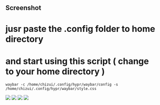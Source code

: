 ## Screenshot
# jusr paste the .config folder to home directory 
# and start using this script ( change to your home directory )
``` 
waybar -c /home/chizui/.config/hypr/waybar/config -s /home/chizui/.config/hypr/waybar/style.css 
```
<img src="https://cdn.discordapp.com/attachments/1104058818729627648/1104058854116954162/image.png"/>

<img src="https://cdn.discordapp.com/attachments/1104058818729627648/1104058894164172800/image.png"/>

<img src="https://cdn.discordapp.com/attachments/1104058818729627648/1104058946320343131/image.png"/>

<img src="https://cdn.discordapp.com/attachments/1104058818729627648/1104058943849910283/image.png"/>
